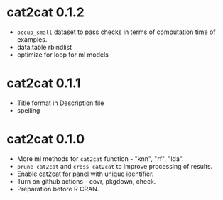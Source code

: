 # cat2cat 0.1.2

* `occup_small` dataset to pass checks in terms of computation time of examples.
* data.table rbindlist
* optimize for loop for ml models

# cat2cat 0.1.1

* Title format in Description file
* spelling

# cat2cat 0.1.0

* More ml methods for `cat2cat` function - "knn", "rf", "lda".
* `prune_cat2cat` and `cross_cat2cat` to improve processing of results.
* Enable cat2cat for panel with unique identifier.
* Turn on github actions - covr, pkgdown, check.
* Preparation before R CRAN.
